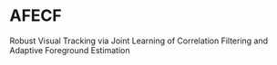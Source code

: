 # AFECF
Robust Visual Tracking via Joint Learning of Correlation Filtering and Adaptive Foreground Estimation

